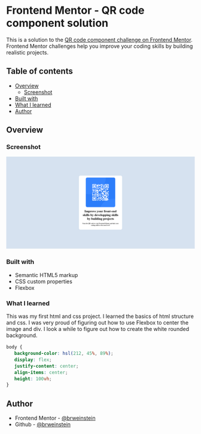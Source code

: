 # Frontend Mentor - QR code component solution
This is a solution to the [QR code component challenge on Frontend Mentor](https://www.frontendmentor.io/challenges/qr-code-component-iux_sIO_H). Frontend Mentor challenges help you improve your coding skills by building realistic projects. 

## Table of contents
- [Overview](#overview)
  - [Screenshot](#screenshot)
- [Built with](#built-with)
- [What I learned](#what-i-learned)
- [Author](#author)

## Overview

### Screenshot

![](./screenshot.png)

### Built with

- Semantic HTML5 markup
- CSS custom properties
- Flexbox

### What I learned

This was my first html and css project. I learned the basics of html structure and css. I was very proud of figuring out how to use Flexbox to center the image and div. I look a while to figure out how to create the white rounded background.

```css
body {
   background-color: hsl(212, 45%, 89%);
   display: flex;
   justify-content: center;
   align-items: center;
   height: 100vh;
}
```
## Author

- Frontend Mentor - [@brweinstein](https://www.frontendmentor.io/profile/brweinstein)
- Github - [@brweinstein](https://github.com/brweinstein)
